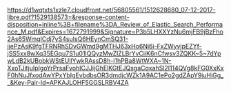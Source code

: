 https://d1wqtxts1xzle7.cloudfront.net/56805561/1512628680_07-12-2017-libre.pdf?1529138573=&response-content-disposition=inline%3B+filename%3DA_Review_of_Elastic_Search_Performance_M.pdf&Expires=1672791999&Signature=P3b5LHXXYzNu6mjFB9jBzFho2As65WmqICdj7yS4suIsQ6HEynCmSQ31-jjePzAsK9fgTFRNRhSDvGWmd9gMTHJ63xHo6Ni6i-FxZWyvjpEZYf-jSS5xx8wXq35EGqu7S1u01lQQyzMwZlZLBrYvCiiK6nCfwsv3ZQKK~5~7dYpwLdB2kUBobkWStEUllYwkRAssD8h-j1hPBa8WtWXA~1N-XxoTJitjuIpIgoYrPrsaFvohICJJijGhElKGtEJQsgaCqxahSl2l114QVg8kFG0XxKxF0hNuJfxodAwYPxYbIgEvbdbsOR3dmdjcWZk1A9AC1ePo2gdZApY9iuHiGg__&Key-Pair-Id=APKAJLOHF5GGSLRBV4ZA